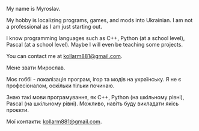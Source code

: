 My name is Myroslav.

My hobby is localizing programs, games, and mods into Ukrainian. I am not a professional as I am just starting out. 

I know programming languages such as C++, Python (at a school level), Pascal (at a school level). Maybe I will even be teaching some projects. 

You can contact me at kollarm881@gmail.com.


Мене звати Мирослав.

Моє гоббі - локалізація програм, ігор та модів на українську. Я не є професіоналом, оскільки тільки починаю. 

Знаю такі мови програмування, як C++, Python (на шкільному рівні), Pascal (на шкільному рівні). Можливо, навіть буду викладати якісь проєкти. 

Мої контакти: kollarm881@gmail.com.
